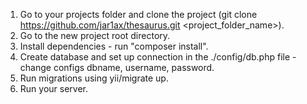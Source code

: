 1. Go to your projects folder and clone the project (git clone https://github.com/jar1ax/thesaurus.git <project_folder_name>).<br/>
2. Go to the new project root directory. <br/>
3. Install dependencies - run "composer install". <br/>
4. Create database and set up connection in the ./config/db.php file - change configs dbname, username, password.<br/>
5. Run migrations using yii/migrate up.<br/>
6. Run your server.
